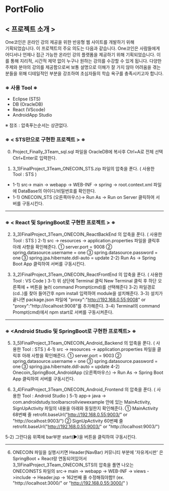 # PortFolio

## < 프로젝트 소개 > 
One코인은 온라인 강의 제공을 위한 반응형 웹 사이트를 개발하기 위해   
기획되었습니다. 
이 프로젝트의 주요 의도는 다음과 같습니다.
One코인은 사람들에게 어디서나 언제나 접근 가능한 온라인 강의 플랫폼을 제공하기
위해 기획되었습니다. 이를 통해 지리적, 시간적 제약 없이 누구나 원하는 강의를
수강할 수 있게 됩니다. 다양한 주제와 분야의 강의를 제공함으로써 보통 설명으로
이해가 잘 가지 않아 어려움을 겪는 분들을 위해 디테일적인 부분을 강조하여
초심자들의 학습 욕구를 충족시키고자 합니다.



### ※ 사용 Tool ※
- Eclipse  (STS)
- DB (OracleDB)
- React (VScode)
- AndroidApp Studio

※ 참조 : 압축푸는순서는 상관없다. 

### ※ < STS만으로 구현한 프로젝트 > ※

 0. Project_Finally_3Team_sql.sql 파일을 OracleDB에 복사후 Ctrl+A로 전체 선택 Ctrl+Enter로 입력한다.

1. 3_1)FinalProject_3Team_ONECOIN_STS.zip 파일의 압축을 푼다. ( 사용한 Tool : STS )
  - 1-1) src-> main -> webapp -> WEB-INF -> spring -> root.context.xml 파일에 DataBase의 아이디/비밀번호를 확인한다.
  - 1-1) ONECOIN_STS (오른쪽마우스)-> Run As -> Run on Server 클릭하여 서버를 구동시킨다.
    
---------------------------------------------------------------------------------------------------------------------------

### ※ < React 및 SpringBoot로 구현한 프로젝트 > ※

 2. 3_3)FinalProject_3Team_ONECOIN_ReactBackEnd 의 압축을 푼다. ( 사용한 Tool : STS )
  2-1) src -> resources -> application.properties 파일을 클릭후 아래 사항을 확인해준다.
	① server.port = 9008
	② spring.datasource.username = one 
	③ spring.datasource.password = one
	③ spring.jpa.hibernate.ddl-auto = update
  2-2) Run As -> Spring Boot App 클릭하여 서버를 구동시킨다.

 3. 3_2)FinalProject_3Team_ONECOIN_ReactFrontEnd 의 압축을 푼다. ( 사용한 Tool : VS Code )
  3-1) 위 상단에 Terminal 클릭 New Terminal 클릭 후 하단 오른쪽에 + 버튼을 눌러 command Prompt(cmd)를 선택해준다
  3-2) 파일경로(cd..)를 찾아 들어간후 npm install 입력하여 module을 설치해준다.
  3-3) 설치가 끝나면 package.json 파일에 "proxy":"http://192.168.0.55:9008"  or "proxy":"http://localhost:9008"를 추가해준다.
  3-4) Terminal의 command Prompt(cmd)에서 npm start로 서버를 구동시켜준다.
---------------------------------------------------------------------------------------------------------------------------
   
### ※ <Android Studio 및 SpringBoot로 구현한 프로젝트> ※

 5. 3_5)FinalProject_3Team_ONECOIN_Android_Backend 의 압축을 푼다. ( 사용한 Tool : STS )
  4-1) src -> resources -> application.properties 파일을 클릭후 아래 사항을 확인해준다.
	① server.port = 9003
	② spring.datasource.username = one 
	③ spring.datasource.password = one
	③ spring.jpa.hibernate.ddl-auto = update 
  4-2) Onecoin_SpringBoot_AndroidApp (오른쪽마우스) -> Run As -> Spring Boot App 클릭하여 서버를 구동시킨다.

 6. 3_4)FinalProject_3Team_ONECOIN_Android_Frontend 의 압축을 푼다. ( 사용한 Tool : Android Studio )
  5-1) app-> java -> com.androidstudy.toolbarscrollviewexample 안에 있는 MainActivity, SignUpActivity 파일의 내용을 아래와 동일한지 확인해준다.
	① MainActivity 68번째 줄 retrofit.baseUrl("http://192.168.0.55:9003/"  or "http://localhost:9003/")
	② SignUpActivity 60번째 줄 retrofit.baseUrl("http://192.168.0.55:9003/" or "http://localhost:9003/")

  5-2) 그런다음 위쪽에 bar부분 start(▶)을 버튼을 클릭하여 구동시킨다.
  
---------------------------------------------------------------------------------------------------------------------------

 6. ONECOIN 파일을 실행시키면 Header(NavBar) 커뮤니티 부분에 '자유게시판' 은 SpringBoot + React랑 연동되어있어서 
      3_1)FinalProject_3Team_ONECOIN_STS의 압축을 풀면 나오는 
      ONECOINSTS 파일의 src-> main -> webapp -> WEB-INF -> views ->include -> Header.jsp -> 162번째 줄 수정해줘야함!! (ex. "http://localhost:3000/" or "http://192.168.0.55:3000/" )
    
   

